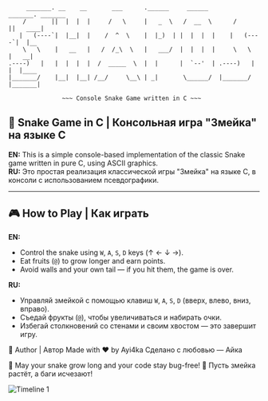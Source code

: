 
         _______. __    __       ___      .______     ______        _______. _______ 
        /       ||  |  |  |     /   \     |   _  \   /  __  \      /       ||   ____|
       |   (----`|  |__|  |    /  ^  \    |  |_)  | |  |  |  |    |   (----`|  |__   
        \   \    |   __   |   /  /_\  \   |   ___/  |  |  |  |     \   \    |   __|  
    .----)   |   |  |  |  |  /  _____  \  |  |      |  `--'  | .----)   |   |  |____ 
    |_______/    |__|  |__| /__/     \__\ | _|       \______/  |_______/    |_______|
                                                                                     
                   ~~~ Console Snake Game written in C ~~~

## 🐍 Snake Game in C | Консольная игра "Змейка" на языке C

**EN:** This is a simple console-based implementation of the classic Snake game written in pure C, using ASCII graphics.  
**RU:** Это простая реализация классической игры "Змейка" на языке C, в консоли с использованием псевдографики.

---

## 🎮 How to Play | Как играть

**EN:**  
- Control the snake using `W`, `A`, `S`, `D` keys (↑ ← ↓ →).  
- Eat fruits (`@`) to grow longer and earn points.  
- Avoid walls and your own tail — if you hit them, the game is over.

**RU:**  
- Управляй змейкой с помощью клавиш `W`, `A`, `S`, `D` (вверх, влево, вниз, вправо).  
- Съедай фрукты (`@`), чтобы увеличиваться и набирать очки.  
- Избегай столкновений со стенами и своим хвостом — это завершит игру.

🤝 Author | Автор
Made with ❤️ by Ayi4ka
Сделано с любовью — Айка

🐍 May your snake grow long and your code stay bug-free!
🐍 Пусть змейка растёт, а баги исчезают!


![Timeline 1](https://github.com/user-attachments/assets/b843a25f-f9cf-467d-b76d-e35f08c658ec)
